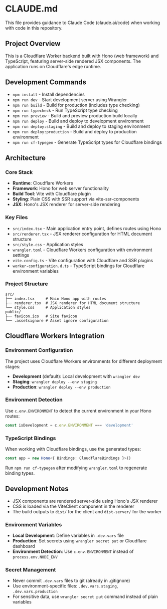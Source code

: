 # CLAUDE.md

This file provides guidance to Claude Code (claude.ai/code) when working with code in this repository.

## Project Overview

This is a Cloudflare Worker backend built with Hono (web framework) and TypeScript, featuring server-side rendered JSX components. The application runs on Cloudflare's edge runtime.

## Development Commands

- `npm install` - Install dependencies
- `npm run dev` - Start development server using Wrangler
- `npm run build` - Build for production (includes type checking)
- `npm run typecheck` - Run TypeScript type checking
- `npm run preview` - Build and preview production build locally
- `npm run deploy` - Build and deploy to development environment
- `npm run deploy:staging` - Build and deploy to staging environment
- `npm run deploy:production` - Build and deploy to production environment
- `npm run cf-typegen` - Generate TypeScript types for Cloudflare bindings

## Architecture

### Core Stack

- **Runtime**: Cloudflare Workers
- **Framework**: Hono for web server functionality
- **Build Tool**: Vite with Cloudflare plugin
- **Styling**: Plain CSS with SSR support via vite-ssr-components
- **JSX**: Hono's JSX renderer for server-side rendering

### Key Files

- `src/index.tsx` - Main application entry point, defines routes using Hono
- `src/renderer.tsx` - JSX renderer configuration for HTML document structure  
- `src/style.css` - Application styles
- `wrangler.toml` - Cloudflare Workers configuration with environment settings
- `vite.config.ts` - Vite configuration with Cloudflare and SSR plugins
- `worker-configuration.d.ts` - TypeScript bindings for Cloudflare environment variables

### Project Structure

```
src/
├── index.tsx     # Main Hono app with routes
├── renderer.tsx  # JSX renderer for HTML document structure
└── style.css     # Application styles
public/
├── favicon.ico   # Site favicon
└── .assetsignore # Asset ignore configuration
```

## Cloudflare Workers Integration

### Environment Configuration

The project uses Cloudflare Workers environments for different deployment stages:
- **Development** (default): Local development with `wrangler dev`
- **Staging**: `wrangler deploy --env staging`
- **Production**: `wrangler deploy --env production`

### Environment Detection

Use `c.env.ENVIRONMENT` to detect the current environment in your Hono routes:

```typescript
const isDevelopment = c.env.ENVIRONMENT === 'development'
```

### TypeScript Bindings

When working with Cloudflare bindings, use the generated types:

```typescript
const app = new Hono<{ Bindings: CloudflareBindings }>()
```

Run `npm run cf-typegen` after modifying `wrangler.toml` to regenerate binding types.

## Development Notes

- JSX components are rendered server-side using Hono's JSX renderer
- CSS is loaded via the ViteClient component in the renderer
- The build outputs to `dist/` for the client and `dist-server/` for the worker

### Environment Variables

- **Local Development**: Define variables in `.dev.vars` file
- **Production**: Set secrets using `wrangler secret put` or Cloudflare dashboard
- **Environment Detection**: Use `c.env.ENVIRONMENT` instead of `process.env.NODE_ENV`

### Secret Management

- Never commit `.dev.vars` files to git (already in .gitignore)
- Use environment-specific files: `.dev.vars.staging`, `.dev.vars.production`
- For sensitive data, use `wrangler secret put` command instead of plain variables
